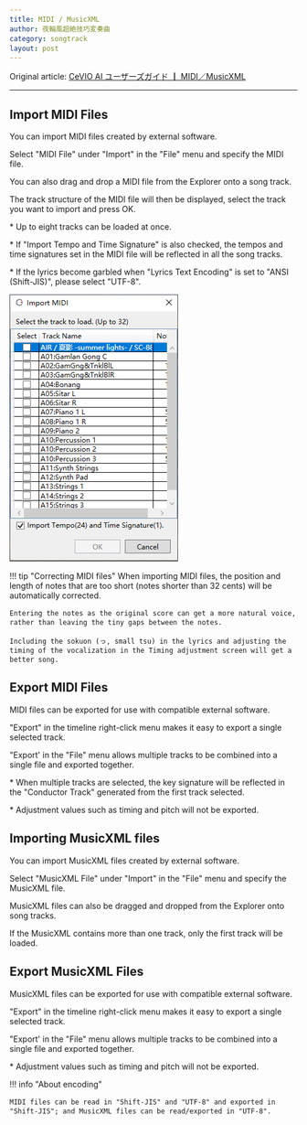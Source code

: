 ```yaml
---
title: MIDI / MusicXML
author: 夜輪風超絶技巧変奏曲
category: songtrack
layout: post
---
```

Original article: [CeVIO AI ユーザーズガイド ┃ MIDI／MusicXML](https://cevio.jp/guide/cevio_ai/songtrack/fileimport/)

---

## Import MIDI Files

You can import MIDI files created by external software.

Select "MIDI File" under "Import" in the "File" menu and specify the MIDI file.

You can also drag and drop a MIDI file from the Explorer onto a song track.

The track structure of the MIDI file will then be displayed, select the track you want to import and press OK.

\* Up to eight tracks can be loaded at once.

\* If "Import Tempo and Time Signature" is also checked, the tempos and time signatures set in the MIDI file will be reflected in all the song tracks.

\* If the lyrics become garbled when "Lyrics Text Encoding" is set to "ANSI (Shift-JIS)", please select "UTF-8".

![import midi](images/fileimport_1.png)

!!! tip "Correcting MIDI files"
    When importing MIDI files, the position and length of notes that are too short (notes shorter than 32 cents) will be automatically corrected.

    Entering the notes as the original score can get a more natural voice, rather than leaving the tiny gaps between the notes.

    Including the sokuon (っ, small tsu) in the lyrics and adjusting the timing of the vocalization in the Timing adjustment screen will get a better song.

## Export MIDI Files

MIDI files can be exported for use with compatible external software.

"Export" in the timeline right-click menu makes it easy to export a single selected track.

"Export' in the "File" menu allows multiple tracks to be combined into a single file and exported together.

\* When multiple tracks are selected, the key signature will be reflected in the "Conductor Track" generated from the first track selected.

\* Adjustment values such as timing and pitch will not be exported.

## Importing MusicXML files

You can import MusicXML files created by external software.

Select "MusicXML File" under "Import" in the "File" menu and specify the MusicXML file.

MusicXML files can also be dragged and dropped from the Explorer onto song tracks.

If the MusicXML contains more than one track, only the first track will be loaded.

## Export MusicXML Files

MusicXML files can be exported for use with compatible external software.

"Export" in the timeline right-click menu makes it easy to export a single selected track.

"Export' in the "File" menu allows multiple tracks to be combined into a single file and exported together.

\* Adjustment values such as timing and pitch will not be exported.

!!! info "About encoding"

    MIDI files can be read in "Shift-JIS" and "UTF-8" and exported in "Shift-JIS"; and MusicXML files can be read/exported in "UTF-8".
